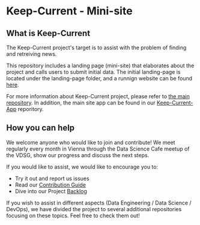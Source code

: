 # Keep-Current - Mini-site

## What is Keep-Current

The Keep-Current project's target is to assist with the problem of finding and retreiving news.

This repository includes a landing page (mini-site) that elaborates about the project and calls users to submit initial data.
The initial landing-page is located under the landing-page folder, and a runnign website can be found [here](http://keep-current.netlify.com/).

For more information about Keep-Current project, please refer to [the main repository](https://github.com/liadmagen/Keep-Current/).
In addition, the main site app can be found in our [Keep-Current-App](https://github.com/liadmagen/Keep-Current-App) reporitory.

## How you can help

We welcome anyone who would like to join and contribute! We meet regularly every month in Vienna through the Data Science Cafe meetup of the VDSG, show our progress and discuss the next steps.

If you would like to assist, we would like to encourage you to:

* Try it out and report us issues
* Read our [Contribution Guide](CONTRIBUTING.md)
* Dive into our Project [Backlog](https://github.com/liadmagen/Keep-Current-Site/projects)

If you wish to assist in different aspects (Data Engineering / Data Science / DevOps), we have divided the project to several additional repositories focusing on these topics. Feel free to check them out!
